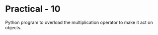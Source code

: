 # Practical - 10

Python program to overload the multiplication operator to make it act on objects.
